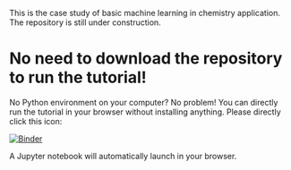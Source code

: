 This is the case study of basic machine learning in chemistry application.
The repository is still under construction.

# No need to download the repository to run the tutorial!
No Python environment on your computer? No problem! You can directly run the tutorial in your browser without installing anything.
Please directly click this icon:

[![Binder](https://mybinder.org/badge_logo.svg)](https://mybinder.org/v2/gh/Liu-group/MLbook/HEAD?filepath=JupyterNotebook%2Fcase_study.ipynb)

A Jupyter notebook will automatically launch in your browser.
